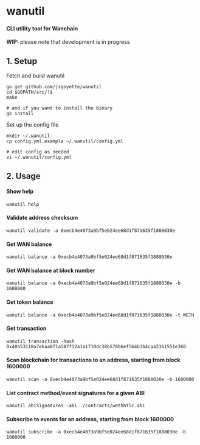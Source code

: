 # wanutil
#### CLI utility tool for Wanchain

**WIP:** please note that development is in progress

## 1. Setup
Fetch and build wanutil
```
go get github.com/jsgoyette/wanutil
cd $GOPATH/src/!$
make

# and if you want to install the binary
go install
```

Set up the config file
```
mkdir ~/.wanutil
cp config.yml.example ~/.wanutil/config.yml

# edit config as needed
vi ~/.wanutil/config.yml
```

## 2. Usage

#### Show help
```
wanutil help
```

#### Validate address checksum
```
wanutil validate -a 0xecb4e4073a9bf5e024ee68d1f871635f1888030e
```

#### Get WAN balance
```
wanutil balance -a 0xecb4e4073a9bf5e024ee68d1f871635f1888030e
```

#### Get WAN balance at block number
```
wanutil balance -a 0xecb4e4073a9bf5e024ee68d1f871635f1888030e -b 1600000
```

#### Get token balance
```
wanutil balance -a 0xecb4e4073a9bf5e024ee68d1f871635f1888030e -t WETH
```

#### Get transaction
```
wanutil transaction -hash 0x48b53118a7ebaa8f1a587f12a1a1710dc38b578b6ef564b3b4caa2361551e368
```

#### Scan blockchain for transactions to an address, starting from block 1600000
```
wanutil scan -a 0xecb4e4073a9bf5e024ee68d1f871635f1888030e -b 1600000
```

#### List contract method/event signatures for a given ABI
```
wanutil abiSignatures -abi ./contracts/wethhtlc.abi
```

#### Subscribe to events for an address, starting from block 1600000
```
wanutil subscribe -a 0xecb4e4073a9bf5e024ee68d1f871635f1888030e -b 1600000
```
